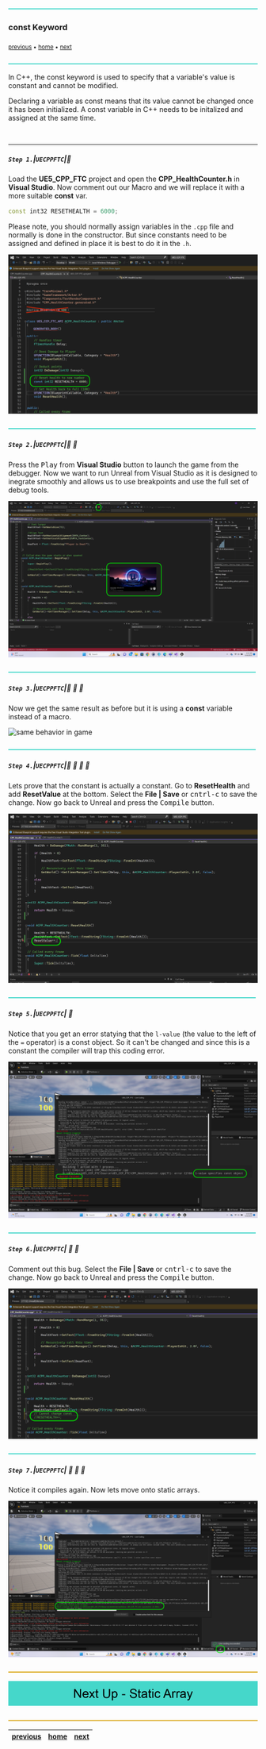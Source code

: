 ![](../images/line3.png)

### const Keyword

<sub>[previous](../macros/README.md#user-content-macros--blueprints) • [home](../README.md#user-content-ue5-cpp-functions--templates--classes) • [next](../static-array/README.md#user-content-static-array)</sub>

![](../images/line3.png)

In C++, the const keyword is used to specify that a variable's value is constant and cannot be modified. 

Declaring a variable as const means that its value cannot be changed once it has been initialized. A const variable in C++ needs to be initalized and assigned at the same time.

<br>

---

##### `Step 1.`\|`UECPPFTC`|:small_blue_diamond:

Load the **UE5_CPP_FTC** project and open the **CPP_HealthCounter.h** in **Visual Studio**. Now comment out our Macro and we will replace it with a more suitable **const** var.

```cpp
const int32 RESETHEALTH = 6000;
```

Please note, you should normally assign variables in the `.cpp` file and normally is done in the constructor.  But since constants need to be assigned and defined in place it is best to do it in the `.h`.

![alt_text](images/resetHealth.png)

![](../images/line2.png)

##### `Step 2.`\|`UECPPFTC`|:small_blue_diamond: :small_blue_diamond: 

Press the <kbd>Play</kbd> from **Visual Studio** button to launch the game from the debugger. Now we want to run Unreal from Visual Studio as it is designed to inegrate smoothly and allows us to use breakpoints and use the full set of debug tools.

![launch game from visual studio](images/runThroughEditor.png)

![](../images/line2.png)

##### `Step 3.`\|`UECPPFTC`|:small_blue_diamond: :small_blue_diamond: :small_blue_diamond:

Now we get the same result as before but it is using a **const** variable instead of a macro.

![same behavior in game](images/sixThousandConst.png)

![](../images/line2.png)

##### `Step 4.`\|`UECPPFTC`|:small_blue_diamond: :small_blue_diamond: :small_blue_diamond: :small_blue_diamond:

Lets prove that the constant is actually a constant.  Go to **ResetHealth** and add **ResetValue** at the bottom.  Select the **File | Save** or <kbd>cntrl-c</kbd> to save the change.  Now go back to Unreal and press the <kbd>Compile</kbd> button.

![try changing const value](images/changeConst.png)

![](../images/line2.png)

##### `Step 5.`\|`UECPPFTC`| :small_orange_diamond:

Notice that you get an error statying that the `l-value` (the value to the left of the `=` operator) is a const object.  So it can't be changed and since this is a constant the compiler will trap this coding error.

![compile and fail](images/wontCompile.png)

![](../images/line2.png)

##### `Step 6.`\|`UECPPFTC`| :small_orange_diamond: :small_blue_diamond:

Comment out this bug. Select the **File | Save** or <kbd>cntrl-c</kbd> to save the change.  Now go back to Unreal and press the <kbd>Compile</kbd> button.

![comment out bug](images/commentOutBug.png)

![](../images/line2.png)

##### `Step 7.`\|`UECPPFTC`| :small_orange_diamond: :small_blue_diamond: :small_blue_diamond:

Notice it compiles again. Now lets move onto static arrays.

![alt_text](images/nowCompiles.png)

![](../images/line.png)

<!-- <img src="https://via.placeholder.com/1000x100/45D7CA/000000/?text=Next Up - Static Array"> -->

![next up - ](images/banner.png)

![](../images/line.png)

| [previous](../macros/README.md#user-content-macros--blueprints)| [home](../README.md#user-content-ue5-cpp-functions--templates--classes) | [next](../static-array/README.md#user-content-static-array)|
|---|---|---|
